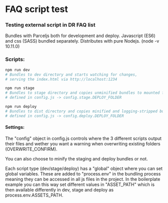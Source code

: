 # FAQ script test
### Testing external script in DR FAQ list

Bundles with Parceljs both for development and deploy.
Javascript (ES6) and css (SASS) bundled separately.
Distributes with pure Nodejs. (node -v 10.11.0)

### Scripts:
```ruby
npm run dev
# Bundles to dev directory and starts watching for changes, 
# serving the index.html via http://localhost:1234

npm run stage
# Bundles to stage directory and copies unminified bundles to mounted folder 
# defined in config.js -> config.stage.DEPLOY_FOLDER

npm run deploy
# Bundles to dist directory and copies minified and logging-stripped bundles to mounted folder 
# defined in config.js -> config.deploy.DEPLOY_FOLDER
```
#### Settings:
The "config" object in config.js controls where the 3 different scripts output their files and wether you want a warning when overwriting existing folders (OVERWRITE_CONFIRM). 

You can also choose to minify the staging and deploy bundles or not.

Each script type (dev/stage/deploy) has a "global" object where you can set global variables. These are added to "process.env" in the bundling process meaning they can be accessed in all js files in the project. In the boilerplate example you can this way set different values in "ASSET_PATH" which is then available differently in dev, stage and deploy as process.env.ASSETS_PATH.
